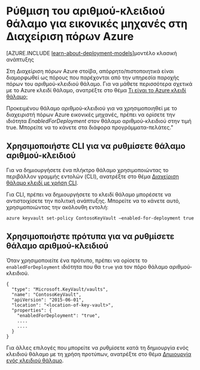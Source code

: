 <properties
    pageTitle="Ρύθμιση του αριθμού-κλειδιού θάλαμο για εικονικές μηχανές στη Διαχείριση πόρων Azure | Microsoft Azure"
    description="Πώς μπορείτε να ρυθμίσετε θάλαμο αριθμού-κλειδιού για χρήση με ένα διαχειριστή πόρων Azure εικονική μηχανή."
    services="virtual-machines-linux"
    documentationCenter=""
    authors="singhkays"
    manager="timlt"
    editor=""
    tags="azure-resource-manager"/>

<tags
    ms.service="virtual-machines-linux"
    ms.workload="infrastructure-services"
    ms.tgt_pltfrm="vm-linux"
    ms.devlang="na"
    ms.topic="article"
    ms.date="05/31/2016"
    ms.author="singhkay"/>

# <a name="set-up-key-vault-for-virtual-machines-in-azure-resource-manager"></a>Ρύθμιση του αριθμού-κλειδιού θάλαμο για εικονικές μηχανές στη Διαχείριση πόρων Azure

[AZURE.INCLUDE [learn-about-deployment-models](../../includes/learn-about-deployment-models-rm-include.md)]μοντέλο κλασική ανάπτυξης

Στη Διαχείριση πόρων Azure στοίβα, απόρρητο/πιστοποιητικά είναι διαμορφωθεί ως πόρους που παρέχονται από την υπηρεσία παροχής πόρων του αριθμού-κλειδιού θάλαμο. Για να μάθετε περισσότερα σχετικά με το Azure κλειδί θάλαμο, ανατρέξτε στο θέμα [Τι είναι το Azure κλειδί θάλαμο;](../key-vault/key-vault-whatis.md)

Προκειμένου θάλαμο αριθμού-κλειδιού για να χρησιμοποιηθεί με το διαχειριστή πόρων Azure εικονικές μηχανές, πρέπει να ορίσετε την ιδιότητα *EnabledForDeployment* στον θάλαμο αριθμού-κλειδιού στην τιμή true. Μπορείτε να το κάνετε στα διάφορα προγράμματα-πελάτες."

## <a name="use-cli-to-set-up-key-vault"></a>Χρησιμοποιήστε CLI για να ρυθμίσετε θάλαμο αριθμού-κλειδιού
Για να δημιουργήσετε ένα πλήκτρο θάλαμο χρησιμοποιώντας το περιβάλλον γραμμής εντολών (CLI), ανατρέξτε στο θέμα [Διαχείριση θάλαμο κλειδί με χρήση CLI](../key-vault/key-vault-manage-with-cli.md#create-a-key-vault).

Για CLI, πρέπει να δημιουργήσετε το κλειδί θάλαμο μπορέσετε να αντιστοιχίσετε την πολιτική ανάπτυξης. Μπορείτε να το κάνετε αυτό, χρησιμοποιώντας την ακόλουθη εντολή:

    azure keyvault set-policy ContosoKeyVault –enabled-for-deployment true

## <a name="use-templates-to-set-up-key-vault"></a>Χρησιμοποιήστε πρότυπα για να ρυθμίσετε θάλαμο αριθμού-κλειδιού
Όταν χρησιμοποιείτε ένα πρότυπο, πρέπει να ορίσετε το `enabledForDeployment` ιδιότητα που θα `true` για τον πόρο θάλαμο αριθμού-κλειδιού.

    {
      "type": "Microsoft.KeyVault/vaults",
      "name": "ContosoKeyVault",
      "apiVersion": "2015-06-01",
      "location": "<location-of-key-vault>",
      "properties": {
        "enabledForDeployment": "true",
        ....
        ....
      }
    }

Για άλλες επιλογές που μπορείτε να ρυθμίσετε κατά τη δημιουργία ενός κλειδιού θάλαμο με τη χρήση προτύπων, ανατρέξτε στο θέμα [Δημιουργία ενός κλειδιού θάλαμο](https://azure.microsoft.com/documentation/templates/101-key-vault-create/).
